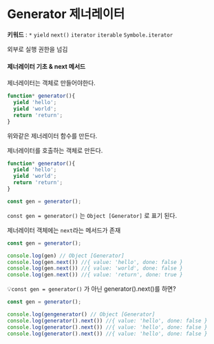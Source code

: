 # Generator 제너레이터

**키워드** : `*` `yield` `next()` `iterator` `iterable` `Symbole.iterator`

외부로 실행 권한을 넘김



#### 제너레이터 기초 & next 메서드

제너레이터는 객체로 만들어야한다.

```javascript
function* generator(){
  yield 'hello';
  yield 'world';
  return 'return';
}
```

위와같은 제너레이터 함수를 만든다.

제너레이터를 호출하는 객체로 만든다.

```javascript
function* generator(){
  yield 'hello';
  yield 'world';
  return 'return';
}

const gen = generator();
```

`const gen = generator()` 는 `Object [Generator]` 로 표기 된다.

제너레이터 객체에는 `next`라는 메서드가 존재

```javascript
const gen = generator();

console.log(gen) // Object [Generator]
console.log(gen.next()) //{ value: 'hello', done: false }
console.log(gen.next()) //{ value: 'world', done: false }
console.log(gen.next()) //{ value: 'return', done: true }

```

💡`const gen = generator()` 가 아닌 generator().next()를 하면?

```javascript
const gen = generator();

console.log(gengenerator() // Object [Generator]
console.log(generator().next()) //{ value: 'hello', done: false }
console.log(generator().next()) //{ value: 'hello', done: false }
console.log(generator().next()) //{ value: 'hello', done: false }
```

